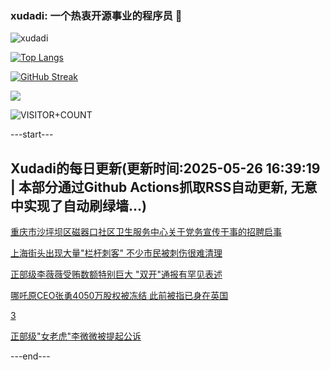 ### xudadi: 一个热衷开源事业的程序员 👋

![xudadi](https://github-readme-stats-git-masterorgs-github-readme-stats-team.vercel.app/api?username=xudadi)

[![Top Langs](https://github-readme-stats.vercel.app/api/top-langs/?username=xudadi)](https://github.com/anuraghazra/github-readme-stats)

[![GitHub Streak](https://streak-stats.demolab.com?user=xudadi&locale=zh_Hans)](https://git.io/streak-stats)

![](https://raw.githubusercontent.com/xudadi/xudadi/main/assets/github-contribution-grid-snake.svg)

![VISITOR+COUNT](https://komarev.com/ghpvc/?username=xudadi&label=VISITOR+COUNT)


---start---

## Xudadi的每日更新(更新时间:2025-05-26 16:39:19 | 本部分通过Github Actions抓取RSS自动更新, 无意中实现了自动刷绿墙...)

[重庆市沙坪坝区磁器口社区卫生服务中心关于党务宣传干事的招聘启事](https://www.gongkaoleida.com/article/2417984)

[上海街头出现大量"栏杆刺客" 不少市民被刺伤很难清理](https://m.163.com/news/article/K0FPQML0055040N3.html)

[正部级李薇薇受贿数额特别巨大 "双开"通报有罕见表述](https://m.163.com/news/article/K0FTBUMN055040N3.html)

[哪吒原CEO张勇4050万股权被冻结 此前被指已身在英国](https://m.163.com/news/article/K0FQB9L20530JPVV.html)

[3](https://m.163.com/touch/news/sub/domestic)

[正部级"女老虎"李微微被提起公诉](https://m.163.com/news/article/K0FPIDQM000189PS.html)

---end---
